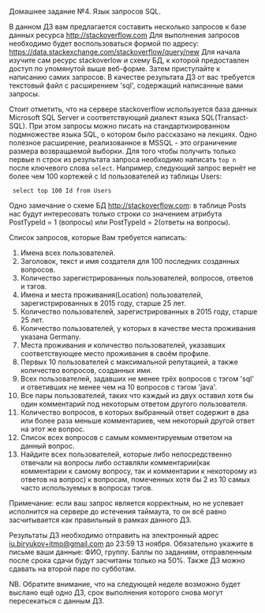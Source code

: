Домашнее задание №4. Язык запросов SQL.

В данном ДЗ вам предлагается составить несколько запросов к базе данных ресурса http://stackoverflow.com
Для выполнения запросов необходимо будет воспользоваться формой по адресу: https://data.stackexchange.com/stackoverflow/query/new
Для начала изучите сам ресурс stackoverlow и схему БД, к которой предоставлен доступ по упомянутой выше веб-форме.
Затем приступайте к написанию самих запросов.
В качестве результата ДЗ от вас требуется текстовый файл с расширением 'sql', содержащий написанные вами запросы.

Стоит отметить, что на сервере stackoverflow используется база данных Microsoft SQL Server и соответствующий диалект языка SQL(Transact-SQL).
При этом запросы можно писать на стандартизированном подмножестве языка SQL, о котором было рассказано на лекциях.
Одно полезное расширение, реализованное в MSSQL - это ограничение размера возвращаемой выборки.
Для того чтобы получить только первые n строк из результата запроса необходимо написать `top n` после ключевого слова `select`.
Например, следующий запрос вернёт не более чем 100 кортежей с Id пользователей из таблицы Users:

     select top 100 Id from Users

Одно замечание о схеме БД http://stackoverflow.com: в таблице Posts нас будут интересовать только строки со значением 
атрибута PostTypeId = 1 (вопросы) или PostTypeId = 2(ответы на вопросы).

Список запросов, которые Вам требуется написать:
1. Имена всех пользователей.
2. Заголовок, текст и имя создателя для 100 последних созданных вопросов.
3. Количество зарегистрированных пользователей, вопросов, ответов и тэгов.
4. Имена и места проживания(Location) пользователей, зарегистрированных в 2015 году, старше 25 лет.
5. Количество пользователей, зарегистрированных в 2015 году, старше 25 лет.
6. Количество пользователей, у которых в качестве места проживания указана Germany.
7. Места проживания и количество пользователей, указавших соответствующее место проживания в своём профиле.
8. Первых 10 пользователей с максимальной репутацией, а также количество вопросов, созданных ими.
9. Всех пользователей, задавших не менее трёх вопросов с тэгом 'sql' и ответивших не менее чем на 10 вопросов с тэгом 'java'.
10. Все пары пользователей, таких что каждый из двух оставил хотя бы один комментарий под некоторым ответом другого пользователя.
11. Количество вопросов, в которых выбранный ответ содержит в два или более раза меньше комментариев, чем некоторый другой ответ на этот же вопрос.
12. Список всех вопросов с самым комментируемым ответом на данный вопрос.
13. Найдите всех пользователей, которые либо непосредственно отвечали на вопросы 
    либо оставляли комментарии(как комментарии к самому вопросу, так и комментарии к некоторому из ответов на вопрос)
    к вопросам, помеченных хотя бы 2 из 10 самых часто используемых в вопросах тэгов.

Примечание: если ваш запрос является корректным, но не успевает исполнится на сервере до истечения таймаута, то он всё равно засчитывается как правильный
в рамках данного ДЗ.

Результаты ДЗ необходимо отправить на электронный адрес iu.biryukov+itmo@gmail.com до
23:59 13 ноября. Обязательно укажите в письме ваши данные: ФИО, группу.  Баллы по
заданиям, отправленным после срока сдачи будут засчитаны только на 50%.  Также ДЗ можно
сдавать на второй паре по субботам.

NB. Обратите внимание, что на следующей неделе возможно будет выслано ещё одно ДЗ,
срок выполнения которого снова могут пересекаться с данным ДЗ.

